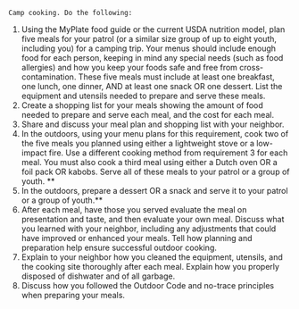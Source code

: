     Camp cooking. Do the following:

1. Using the MyPlate food guide or the current USDA nutrition model, plan five meals for your patrol (or a similar size group of up to eight youth, including you) for a camping trip. Your menus should include enough food for each person, keeping in mind any special needs (such as food allergies) and how you keep your foods safe and free from cross-contamination. These five meals must include at least one breakfast, one lunch, one dinner, AND at least one snack OR one dessert. List the equipment and utensils needed to prepare and serve these meals.
1. Create a shopping list for your meals showing the amount of food needed to prepare and serve each meal, and the cost for each meal.
1. Share and discuss your meal plan and shopping list with your neighbor.
1. In the outdoors, using your menu plans for this requirement, cook two of the five meals you planned using either a lightweight stove or a low-impact fire. Use a different cooking method from requirement 3 for each meal. You must also cook a third meal using either a Dutch oven OR a foil pack OR kabobs. Serve all of these meals to your patrol or a group of youth. \*\*
1. In the outdoors, prepare a dessert OR a snack and serve it to your patrol or a group of youth.\*\*
1. After each meal, have those you served evaluate the meal on presentation and taste, and then evaluate your own meal. Discuss what you learned with your neighbor, including any adjustments that could have improved or enhanced your meals. Tell how planning and preparation help ensure successful outdoor cooking.
1. Explain to your neighbor how you cleaned the equipment, utensils, and the cooking site thoroughly after each meal. Explain how you properly disposed of dishwater and of all garbage.
1. Discuss how you followed the Outdoor Code and no-trace principles when preparing your meals.
